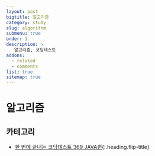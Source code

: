 ```yaml
---
layout: post
bigtitle: 알고리즘
category: study
slug: algorithm
submenu: true
order: 1
description: >
   알고리즘, 코딩테스트
addons:
  - related
  - comments
list: true
sitemap: true
---
```

# 알고리즘

## 카테고리

* [한 번에 끝내는 코딩테스트 369 JAVA편]{:.heading.flip-title}

[한 번에 끝내는 코딩테스트 369 JAVA편]: /fastCampusCodingTestJava/
